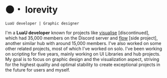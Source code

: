 # 🌑・ lorevity

`LuaU developer | Graphic designer`

I'm a **LuaU developer** known for projects like [visualise](https://discord.gg/) [discontinued], which had 35,000 members on the Discord server and [flow](https://discord.gg/flows) [side project], another similar hub with around 15,000 members. I've also worked on some other related projects, most of which I've worked on solo. I've been working on scripting for five years, mainly working on UI Libraries and hub projects. My goal is to focus on graphic design and the visualization aspect, striving for the highest quality and optimal stability to create exceptional projects in the future for users and myself.

